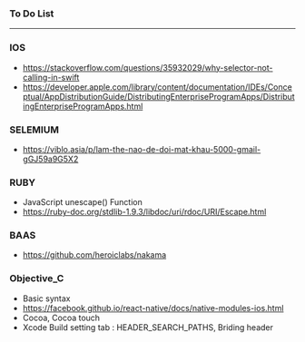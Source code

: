 ### To Do List
 
----------------------------------------------------------------------------
### IOS
* https://stackoverflow.com/questions/35932029/why-selector-not-calling-in-swift
* https://developer.apple.com/library/content/documentation/IDEs/Conceptual/AppDistributionGuide/DistributingEnterpriseProgramApps/DistributingEnterpriseProgramApps.html


### SELEMIUM

* https://viblo.asia/p/lam-the-nao-de-doi-mat-khau-5000-gmail-gGJ59a9G5X2


### RUBY

* JavaScript unescape() Function
* https://ruby-doc.org/stdlib-1.9.3/libdoc/uri/rdoc/URI/Escape.html

### BAAS
* https://github.com/heroiclabs/nakama

### Objective_C

* Basic syntax
* https://facebook.github.io/react-native/docs/native-modules-ios.html
* Cocoa, Cocoa touch
* Xcode Build setting tab : HEADER_SEARCH_PATHS, Briding header
